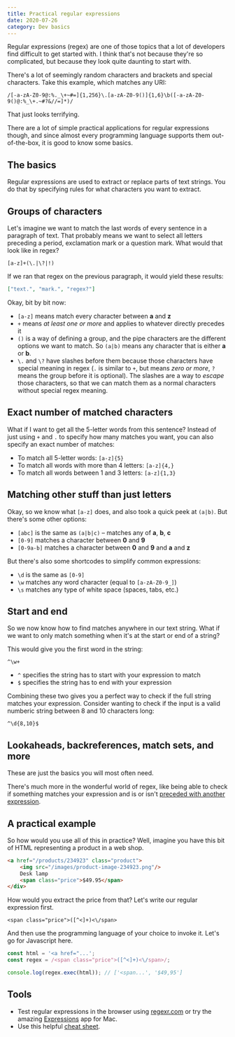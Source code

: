 ```yaml
---
title: Practical regular expressions
date: 2020-07-26
category: Dev basics
---
```


Regular expressions (regex) are one of those topics that a lot of developers find difficult to get started with. I think that's not because they're so complicated, but because they look quite daunting to start with.

There's a lot of seemingly random characters and brackets and special characters. Take this example, which matches any URI:

```regex
/[-a-zA-Z0-9@:%._\+~#=]{1,256}\.[a-zA-Z0-9()]{1,6}\b([-a-zA-Z0-9()@:%_\+.~#?&//=]*)/
```

That just looks terrifying.

There are a lot of simple practical applications for regular expressions though, and since almost every programming language supports them out-of-the-box, it is good to know some basics.

## The basics

Regular expressions are used to extract or replace parts of text strings. You do that by specifying rules for what characters you want to extract.

## Groups of characters

Let's imagine we want to match the last words of every sentence in a paragraph of text. That probably means we want to select all letters preceding a period, exclamation mark or a question mark. What would that look like in regex?

```regex
[a-z]+(\.|\?|!)
```

If we ran that regex on the previous paragraph, it would yield these results:

```json
["text.", "mark.", "regex?"]
```

Okay, bit by bit now:

- `[a-z]` means match every character between **a** and **z**
- `+` means _at least one or more_ and applies to whatever directly precedes it
- `()` is a way of defining a group, and the pipe characters are the different options we want to match. So `(a|b)` means any character that is either **a** or **b**.
- `\.` and `\?` have slashes before them because those characters have special meaning in regex (`.` is similar to `+`, but means _zero or more_, `?` means the group before it is optional). The slashes are a way to _escape_ those characters, so that we can match them as a normal characters without special regex meaning.

## Exact number of matched characters

What if I want to get all the 5-letter words from this sentence? Instead of just using `+` and `.` to specify how many matches you want, you can also specify an exact number of matches:

- To match all 5-letter words: `[a-z]{5}`
- To match all words with more than 4 letters: `[a-z]{4,}`
- To match all words between 1 and 3 letters: `[a-z]{1,3}`

## Matching other stuff than just letters

Okay, so we know what `[a-z]` does, and also took a quick peek at `(a|b)`. But there's some other options:

- `[abc]` is the same as `(a|b|c)` – matches any of **a**, **b**, **c**
- `[0-9]` matches a character between **0** and **9**
- `[0-9a-b]` matches a character between **0** and **9** and **a** and **z**

But there's also some shortcodes to simplify common expressions:

- `\d` is the same as `[0-9]`
- `\w` matches any word character (equal to `[a-zA-Z0-9_]`)
- `\s` matches any type of white space (spaces, tabs, etc.)

## Start and end

So we now know how to find matches anywhere in our text string. What if we want to only match something when it's at the start or end of a string?

This would give you the first word in the string:

```regex
^\w+
```

- `^` specifies the string has to start with your expression to match
- `$` specifies the string has to end with your expression

Combining these two gives you a perfect way to check if the full string matches your expression. Consider wanting to check if the input is a valid numberic string between 8 and 10 characters long:

```regex
^\d{8,10}$
```

## Lookaheads, backreferences, match sets, and more

These are just the basics you will most often need.

There's much more in the wonderful world of regex, like being able to check if something matches your expression and is or isn't [preceded with another expression](https://www.regular-expressions.info/refcapture.html).

## A practical example

So how would you use all of this in practice? Well, imagine you have this bit of HTML representing a product in a web shop.

```html
<a href="/products/234923" class="product">
    <img src="/images/product-image-234923.png"/>
    Desk lamp
    <span class="price">$49.95</span>
</div>
```

How would you extract the price from that? Let's write our regular expression first.

```regex
<span class="price">([^<]+)<\/span>
```

And then use the programming language of your choice to invoke it. Let's go for Javascript here.

```js
const html = '<a href="...';
const regex = /<span class="price">([^<]+)<\/span>/;

console.log(regex.exec(html)); // ['<span...', '$49,95']
```

## Tools

- Test regular expressions in the browser using [regexr.com](https://regexr.com/) or try the amazing [Expressions](https://apptorium.com/expressions) app for Mac.
- Use this helpful [cheat sheet](https://cheatography.com/davechild/cheat-sheets/regular-expressions/).

